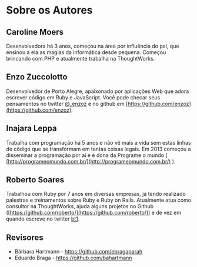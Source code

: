 # Sobre os Autores

## Caroline Moers

Desenvolvedora há 3 anos, começou na área por influência do pai, que ensinou a
ela as magias da  informática desde pequena. Começou brincando com PHP e
atualmente trabalha na ThoughtWorks.

## Enzo Zuccolotto

Desenvolvedor de Porto Alegre, apaixonado por aplicações Web que adora escrever
código em Ruby e JavaScript. Você pode checar seus pensamentos no twitter
[@_enzoz](http://twitter.com/_enzoz) e no github em
[https://github.com/enzoz](https://github.com/enzoz).

## Inajara Leppa

Trabalha com programação há 5 anos e não vê mais a vida sem estas linhas de
código que se transformam em tantas coisas legais. Em 2013 começou a disseminar
a programação por aí e é dona da Programe o mundo (
[http://programeomundo.com.br/](http://programeomundo.com.br/)
).

## Roberto Soares

Trabalhou com Ruby por 7 anos em diversas empresas, já tendo realizado palestras
e treinamentos sobre Ruby e Ruby on Rails. Atualmente atua como consultor na
ThoughtWorks, ajuda alguns projetos no Github
([https://github.com/roberto/](https://github.com/roberto/)) e de vez em quando
escreve no twitter [bt1](https://twitter.com/bt1/).

## Revisores

* Bárbara Hartmann - https://github.com/ebragaparah
* Eduardo Braga - https://github.com/bahartmann
